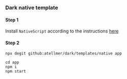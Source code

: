 ### Dark native template

#### Step 1

Install `NativeScript` according to the instructions [here](https://docs.nativescript.org/setup/)

#### Step 2

```
npx degit github:atellmer/dark/templates/native app
```

```
cd app
npm i
npm start
```
